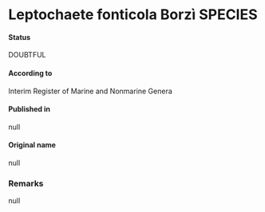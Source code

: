 # Leptochaete fonticola Borzì SPECIES

#### Status
DOUBTFUL

#### According to
Interim Register of Marine and Nonmarine Genera

#### Published in
null

#### Original name
null

### Remarks
null